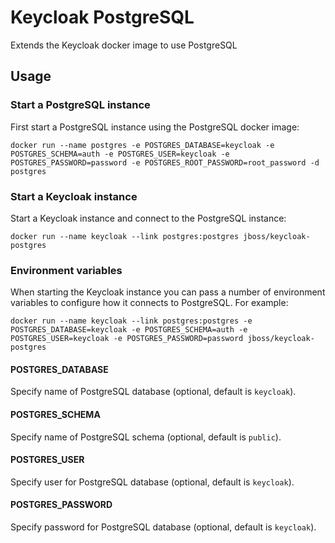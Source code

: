 # Keycloak PostgreSQL

Extends the Keycloak docker image to use PostgreSQL

## Usage

### Start a PostgreSQL instance

First start a PostgreSQL instance using the PostgreSQL docker image:

    docker run --name postgres -e POSTGRES_DATABASE=keycloak -e POSTGRES_SCHEMA=auth -e POSTGRES_USER=keycloak -e POSTGRES_PASSWORD=password -e POSTGRES_ROOT_PASSWORD=root_password -d postgres

### Start a Keycloak instance

Start a Keycloak instance and connect to the PostgreSQL instance:

    docker run --name keycloak --link postgres:postgres jboss/keycloak-postgres

### Environment variables

When starting the Keycloak instance you can pass a number of environment variables to configure how it connects to PostgreSQL. For example:

    docker run --name keycloak --link postgres:postgres -e POSTGRES_DATABASE=keycloak -e POSTGRES_SCHEMA=auth -e POSTGRES_USER=keycloak -e POSTGRES_PASSWORD=password jboss/keycloak-postgres

#### POSTGRES_DATABASE

Specify name of PostgreSQL database (optional, default is `keycloak`).

#### POSTGRES_SCHEMA

Specify name of PostgreSQL schema (optional, default is `public`).

#### POSTGRES_USER

Specify user for PostgreSQL database (optional, default is `keycloak`).

#### POSTGRES_PASSWORD

Specify password for PostgreSQL database (optional, default is `keycloak`).

